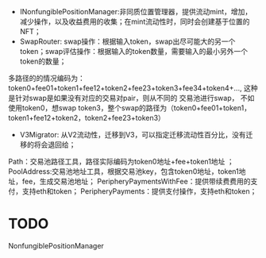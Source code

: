 * INonfungiblePositionManager:非同质位置管理器，提供流动mint，增加，减少操作，以及收益费用的收集；在mint流动性时，同时会创建基于位置的NFT；
* SwapRouter: swap操作：根据输入token，swap出尽可能大的另一个token；swap评估操作：根据输入的token数量，需要输入的最小另外一个token的数量；

多路径的的情况编码为：token0+fee01+token1+fee12+token2+fee23+token3+fee34+token4+..., 这种是针对swap是如果没有对应的交易对pair，则从不同的
交易池进行swap， 不如使用token0，想swap token3，整个swap的路径为（token0+fee01+token1，token1+fee12+token2，token2+fee23+token3）

* V3Migrator: 从V2流动性，迁移到V3，可以指定迁移流动性百分比，没有迁移的将会退回给；

Path：交易池路径工具，路径实际编码为token0地址+fee+token1地址  ；
PoolAddress:交易池地址工具，根据交易池key，包含token0地址，token1地址，fee，生成交易池地址；
PeripheryPaymentsWithFee：提供带续费费用的支付，支持eth和token；
PeripheryPayments：提供支付操作，支持eth和token；




# TODO

NonfungiblePositionManager